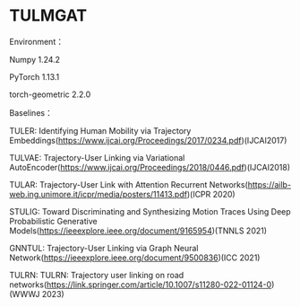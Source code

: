 # TULMGAT

Environment：

Numpy 1.24.2

PyTorch 1.13.1

torch-geometric 2.2.0




Baselines：

TULER: Identifying Human Mobility via Trajectory Embeddings(https://www.ijcai.org/Proceedings/2017/0234.pdf)(IJCAI2017)

TULVAE: Trajectory-User Linking via Variational AutoEncoder(https://www.ijcai.org/Proceedings/2018/0446.pdf)(IJCAI2018)

TULAR:  Trajectory-User Link with Attention Recurrent Networks(https://ailb-web.ing.unimore.it/icpr/media/posters/11413.pdf)(ICPR 2020)

STULIG: Toward Discriminating and Synthesizing Motion Traces Using Deep Probabilistic Generative Models(https://ieeexplore.ieee.org/document/9165954)(TNNLS 2021)

GNNTUL: Trajectory-User Linking via Graph Neural Network(https://ieeexplore.ieee.org/document/9500836)(ICC 2021)

TULRN: TULRN: Trajectory user linking on road networks(https://link.springer.com/article/10.1007/s11280-022-01124-0)(WWWJ 2023)
